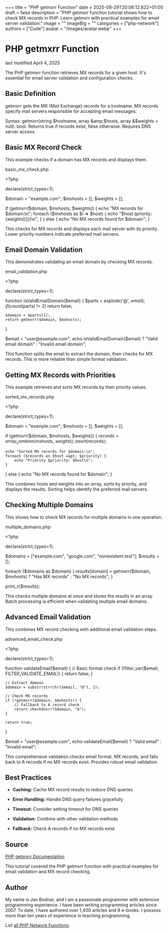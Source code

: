 +++
title = "PHP getmxrr Function"
date = 2025-08-29T20:06:12.822+01:00
draft = false
description = "PHP getmxrr function tutorial shows how to check MX records in PHP. Learn getmxrr with practical examples for email server validation."
image = ""
imageBig = ""
categories = ["php-network"]
authors = ["Cude"]
avatar = "/images/avatar.webp"
+++

# PHP getmxrr Function

last modified April 4, 2025

The PHP getmxrr function retrieves MX records for a given host.
It's essential for email server validation and configuration checks.

## Basic Definition

getmxrr gets the MX (Mail Exchange) records for a hostname.
MX records specify mail servers responsible for accepting email messages.

Syntax: getmxrr(string $hostname, array &amp;$hosts, array &amp;$weights = null): bool.
Returns true if records exist, false otherwise. Requires DNS server access.

## Basic MX Record Check

This example checks if a domain has MX records and displays them.

basic_mx_check.php
  

&lt;?php

declare(strict_types=1);

$domain = "example.com";
$mxhosts = [];
$weights = [];

if (getmxrr($domain, $mxhosts, $weights)) {
    echo "MX records for $domain:\n";
    foreach ($mxhosts as $i =&gt; $host) {
        echo "$host (priority: {$weights[$i]})\n";
    }
} else {
    echo "No MX records found for $domain";
}

This checks for MX records and displays each mail server with its priority.
Lower priority numbers indicate preferred mail servers.

## Email Domain Validation

This demonstrates validating an email domain by checking MX records.

email_validation.php
  

&lt;?php

declare(strict_types=1);

function isValidEmailDomain($email) {
    $parts = explode('@', $email);
    if (count($parts) != 2) return false;
    
    $domain = $parts[1];
    return getmxrr($domain, $mxhosts);
}

$email = "user@example.com";
echo isValidEmailDomain($email) ? "Valid email domain" : "Invalid email domain";

This function splits the email to extract the domain, then checks for MX
records. This is more reliable than simple format validation.

## Getting MX Records with Priorities

This example retrieves and sorts MX records by their priority values.

sorted_mx_records.php
  

&lt;?php

declare(strict_types=1);

$domain = "example.com";
$mxhosts = [];
$weights = [];

if (getmxrr($domain, $mxhosts, $weights)) {
    $records = array_combine($mxhosts, $weights);
    asort($records);
    
    echo "Sorted MX records for $domain:\n";
    foreach ($records as $host =&gt; $priority) {
        echo "Priority $priority: $host\n";
    }
} else {
    echo "No MX records found for $domain";
}

This combines hosts and weights into an array, sorts by priority, and displays
the results. Sorting helps identify the preferred mail servers.

## Checking Multiple Domains

This shows how to check MX records for multiple domains in one operation.

multiple_domains.php
  

&lt;?php

declare(strict_types=1);

$domains = ["example.com", "google.com", "nonexistent.test"];
$results = [];

foreach ($domains as $domain) {
    $results[$domain] = getmxrr($domain, $mxhosts) ? 
        "Has MX records" : "No MX records";
}

print_r($results);

This checks multiple domains at once and stores the results in an array.
Batch processing is efficient when validating multiple email domains.

## Advanced Email Validation

This combines MX record checking with additional email validation steps.

advanced_email_check.php
  

&lt;?php

declare(strict_types=1);

function validateEmail($email) {
    // Basic format check
    if (!filter_var($email, FILTER_VALIDATE_EMAIL)) {
        return false;
    }
    
    // Extract domain
    $domain = substr(strrchr($email, "@"), 1);
    
    // Check MX records
    if (!getmxrr($domain, $mxhosts)) {
        // Fallback to A record check
        return checkdnsrr($domain, "A");
    }
    
    return true;
}

$email = "user@example.com";
echo validateEmail($email) ? "Valid email" : "Invalid email";

This comprehensive validation checks email format, MX records, and falls back
to A records if no MX records exist. Provides robust email validation.

## Best Practices

- **Caching:** Cache MX record results to reduce DNS queries

- **Error Handling:** Handle DNS query failures gracefully

- **Timeout:** Consider setting timeout for DNS queries

- **Validation:** Combine with other validation methods

- **Fallback:** Check A records if no MX records exist

## Source

[PHP getmxrr Documentation](https://www.php.net/manual/en/function.getmxrr.php)

This tutorial covered the PHP getmxrr function with practical
examples for email validation and MX record checking.

## Author

My name is Jan Bodnar, and I am a passionate programmer with extensive
programming experience. I have been writing programming articles since 2007.
To date, I have authored over 1,400 articles and 8 e-books. I possess more
than ten years of experience in teaching programming.

List [all PHP Network Functions](/php/#php-network).